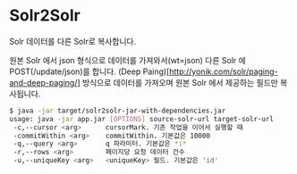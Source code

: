 Solr2Solr
===============

Solr 데이터를 다른 Solr로 복사합니다. 

원본 Solr 에서 json 형식으로 데이터를 가져와서(wt=json) 다른 Solr 에 POST(/update/json)를 합니다.
(Deep Paing)[http://yonik.com/solr/paging-and-deep-paging/] 방식으로 데이터를 가져오며 원본 Solr 에서 제공하는 필드만 복사됩니다.

```sh
$ java -jar target/solr2solr-jar-with-dependencies.jar                                                           
usage: java -jar app.jar [OPTIONS] source-solr-url target-solr-url
 -c,--cursor <arg>      cursorMark. 기존 작업을 이어서 실행할 때
 -commitWithin <arg>    commitWithin. 기본값은 10000
 -q,--query <arg>       q 파라미터. 기본값은 *:*
 -r,--rows <arg>        페이지당 요청 데이터 건수
 -u,--uniqueKey <arg>   <uniqueKey> 필드. 기본값은 'id'
```

